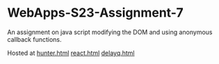 # WebApps-S23-Assignment-7
An assignment on java script modifying the DOM and using anonymous callback functions.  

Hosted at [hunter.html]( https://44-563-web-apps-s23.github.io/44563-webapps-s23-assignment7-Nishanth630383/hunter.html)
[react.html]( https://44-563-web-apps-s23.github.io/44563-webapps-s23-assignment7-Nishanth630383/react.html)
[delayq.html]( https://44-563-web-apps-s23.github.io/44563-webapps-s23-assignment7-Nishanth630383/delayq.html)
